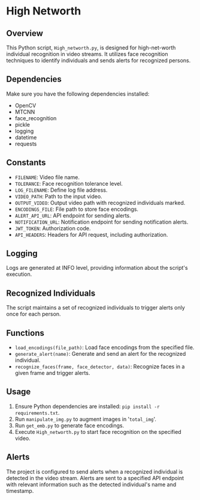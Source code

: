 # High Networth

## Overview
This Python script, `High_networth.py`, is designed for high-net-worth individual recognition in video streams. It utilizes face recognition techniques to identify individuals and sends alerts for recognized persons.

## Dependencies
Make sure you have the following dependencies installed:
* OpenCV
* MTCNN
* face_recognition
* pickle
* logging
* datetime
* requests

## Constants
* `FILENAME`: Video file name.
* `TOLERANCE`: Face recognition tolerance level.
* `LOG_FILENAME`: Define log file address.
* `VIDEO_PATH`: Path to the input video.
* `OUTPUT_VIDEO`: Output video path with recognized individuals marked.
* `ENCODINGS_FILE`: File path to store face encodings.
* `ALERT_API_URL`: API endpoint for sending alerts.
* `NOTIFICATION_URL`: Notification endpoint for sending notification alerts.
* `JWT_TOKEN`: Authorization code.
* `API_HEADERS`: Headers for API request, including authorization.

## Logging
Logs are generated at INFO level, providing information about the script's execution.

## Recognized Individuals
The script maintains a set of recognized individuals to trigger alerts only once for each person.

## Functions
* `load_encodings(file_path)`: Load face encodings from the specified file.
* `generate_alert(name)`: Generate and send an alert for the recognized individual.
* `recognize_faces(frame, face_detector, data)`: Recognize faces in a given frame and trigger alerts.

## Usage
1. Ensure Python dependencies are installed: `pip install -r requirements.txt`.
2. Run `manipulate_img.py` to augment images in '`total_img`'.
3. Run `get_emb.py` to generate face encodings.
4. Execute `High_networth.py` to start face recognition on the specified video.

## Alerts
The project is configured to send alerts when a recognized individual is detected in the video stream. Alerts are sent to a specified API endpoint with relevant information such as the detected individual's name and timestamp.
